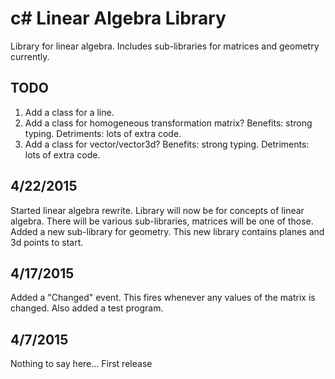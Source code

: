 # c# Linear Algebra Library
Library for linear algebra.  Includes sub-libraries for matrices and geometry currently.

## TODO
1. Add a class for a line.
2. Add a class for homogeneous transformation matrix?  Benefits: strong typing.  Detriments: lots of extra code.
2. Add a class for vector/vector3d?  Benefits: strong typing.  Detriments: lots of extra code.

## 4/22/2015
Started linear algebra rewrite.  Library will now be for concepts of linear algebra.  There will be various sub-libraries, matrices will be one of those.  Added a new sub-library for geometry.  This new library contains planes and 3d points to start.

## 4/17/2015
Added a "Changed" event.  This fires whenever any values of the matrix is changed.  Also added a test program.

## 4/7/2015
Nothing to say here... First release
